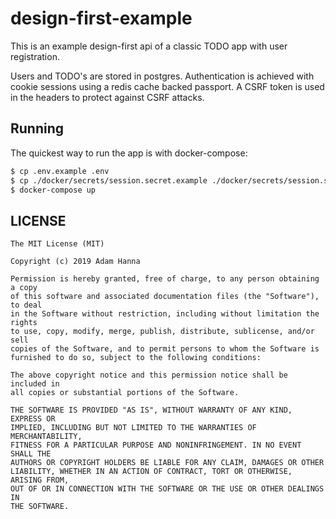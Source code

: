 # design-first-example

This is an example design-first api of a classic TODO app with user registration.

Users and TODO's are stored in postgres. Authentication is achieved with cookie sessions using a redis cache backed passport. A CSRF token is used in the headers to protect against CSRF attacks.

## Running

The quickest way to run the app is with docker-compose:

```bash
$ cp .env.example .env
$ cp ./docker/secrets/session.secret.example ./docker/secrets/session.secret
$ docker-compose up
```

## LICENSE
```
The MIT License (MIT)

Copyright (c) 2019 Adam Hanna

Permission is hereby granted, free of charge, to any person obtaining a copy
of this software and associated documentation files (the "Software"), to deal
in the Software without restriction, including without limitation the rights
to use, copy, modify, merge, publish, distribute, sublicense, and/or sell
copies of the Software, and to permit persons to whom the Software is
furnished to do so, subject to the following conditions:

The above copyright notice and this permission notice shall be included in
all copies or substantial portions of the Software.

THE SOFTWARE IS PROVIDED "AS IS", WITHOUT WARRANTY OF ANY KIND, EXPRESS OR
IMPLIED, INCLUDING BUT NOT LIMITED TO THE WARRANTIES OF MERCHANTABILITY,
FITNESS FOR A PARTICULAR PURPOSE AND NONINFRINGEMENT. IN NO EVENT SHALL THE
AUTHORS OR COPYRIGHT HOLDERS BE LIABLE FOR ANY CLAIM, DAMAGES OR OTHER
LIABILITY, WHETHER IN AN ACTION OF CONTRACT, TORT OR OTHERWISE, ARISING FROM,
OUT OF OR IN CONNECTION WITH THE SOFTWARE OR THE USE OR OTHER DEALINGS IN
THE SOFTWARE.
```
